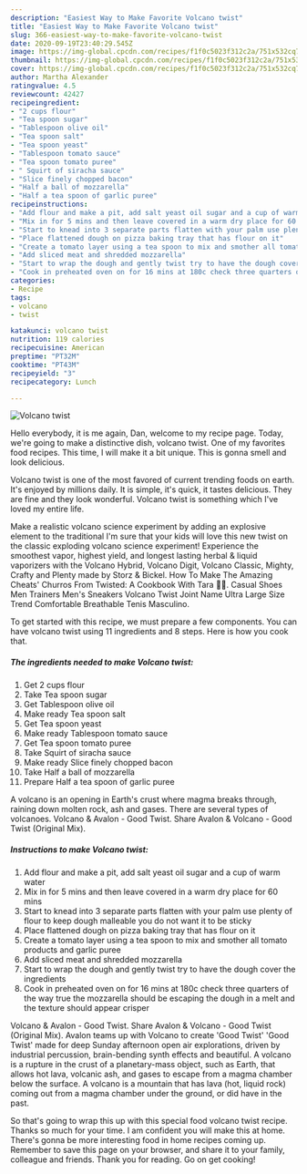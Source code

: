 ```yaml
---
description: "Easiest Way to Make Favorite Volcano twist"
title: "Easiest Way to Make Favorite Volcano twist"
slug: 366-easiest-way-to-make-favorite-volcano-twist
date: 2020-09-19T23:40:29.545Z
image: https://img-global.cpcdn.com/recipes/f1f0c5023f312c2a/751x532cq70/volcano-twist-recipe-main-photo.jpg
thumbnail: https://img-global.cpcdn.com/recipes/f1f0c5023f312c2a/751x532cq70/volcano-twist-recipe-main-photo.jpg
cover: https://img-global.cpcdn.com/recipes/f1f0c5023f312c2a/751x532cq70/volcano-twist-recipe-main-photo.jpg
author: Martha Alexander
ratingvalue: 4.5
reviewcount: 42427
recipeingredient:
- "2 cups flour"
- "Tea spoon sugar"
- "Tablespoon olive oil"
- "Tea spoon salt"
- "Tea spoon yeast"
- "Tablespoon tomato sauce"
- "Tea spoon tomato puree"
- " Squirt of siracha sauce"
- "Slice finely chopped bacon"
- "Half a ball of mozzarella"
- "Half a tea spoon of garlic puree"
recipeinstructions:
- "Add flour and make a pit, add salt yeast oil sugar and a cup of warm water"
- "Mix in for 5 mins and then leave covered in a warm dry place for 60 mins"
- "Start to knead into 3 separate parts flatten with your palm use plenty of flour to keep dough malleable you do not want it to be sticky"
- "Place flattened dough on pizza baking tray that has flour on it"
- "Create a tomato layer using a tea spoon to mix and smother all tomato products and garlic puree"
- "Add sliced meat and shredded mozzarella"
- "Start to wrap the dough and gently twist try to have the dough cover the ingredients"
- "Cook in preheated oven on for 16 mins at 180c check three quarters of the way true the mozzarella should be escaping the dough in a melt and the texture should appear crisper"
categories:
- Recipe
tags:
- volcano
- twist

katakunci: volcano twist 
nutrition: 119 calories
recipecuisine: American
preptime: "PT32M"
cooktime: "PT43M"
recipeyield: "3"
recipecategory: Lunch

---
```



![Volcano twist](https://img-global.cpcdn.com/recipes/f1f0c5023f312c2a/751x532cq70/volcano-twist-recipe-main-photo.jpg)

Hello everybody, it is me again, Dan, welcome to my recipe page. Today, we're going to make a distinctive dish, volcano twist. One of my favorites food recipes. This time, I will make it a bit unique. This is gonna smell and look delicious.

Volcano twist is one of the most favored of current trending foods on earth. It's enjoyed by millions daily. It is simple, it's quick, it tastes delicious. They are fine and they look wonderful. Volcano twist is something which I've loved my entire life.

Make a realistic volcano science experiment by adding an explosive element to the traditional I&#39;m sure that your kids will love this new twist on the classic exploding volcano science experiment! Experience the smoothest vapor, highest yield, and longest lasting herbal &amp; liquid vaporizers with the Volcano Hybrid, Volcano Digit, Volcano Classic, Mighty, Crafty and Plenty made by Storz &amp; Bickel. How To Make The Amazing Cheats&#39; Churros From Twisted: A Cookbook With Tara 🍫💥. Casual Shoes Men Trainers Men&#39;s Sneakers Volcano Twist Joint Name Ultra Large Size Trend Comfortable Breathable Tenis Masculino.


To get started with this recipe, we must prepare a few components. You can have volcano twist using 11 ingredients and 8 steps. Here is how you cook that.

<!--inarticleads1-->

##### The ingredients needed to make Volcano twist:

1. Get 2 cups flour
1. Take Tea spoon sugar
1. Get Tablespoon olive oil
1. Make ready Tea spoon salt
1. Get Tea spoon yeast
1. Make ready Tablespoon tomato sauce
1. Get Tea spoon tomato puree
1. Take  Squirt of siracha sauce
1. Make ready Slice finely chopped bacon
1. Take Half a ball of mozzarella
1. Prepare Half a tea spoon of garlic puree


A volcano is an opening in Earth&#39;s crust where magma breaks through, raining down molten rock, ash and gases. There are several types of volcanoes. Volcano &amp; Avalon - Good Twist. Share Avalon &amp; Volcano - Good Twist (Original Mix). 

<!--inarticleads2-->

##### Instructions to make Volcano twist:

1. Add flour and make a pit, add salt yeast oil sugar and a cup of warm water
1. Mix in for 5 mins and then leave covered in a warm dry place for 60 mins
1. Start to knead into 3 separate parts flatten with your palm use plenty of flour to keep dough malleable you do not want it to be sticky
1. Place flattened dough on pizza baking tray that has flour on it
1. Create a tomato layer using a tea spoon to mix and smother all tomato products and garlic puree
1. Add sliced meat and shredded mozzarella
1. Start to wrap the dough and gently twist try to have the dough cover the ingredients
1. Cook in preheated oven on for 16 mins at 180c check three quarters of the way true the mozzarella should be escaping the dough in a melt and the texture should appear crisper


Volcano &amp; Avalon - Good Twist. Share Avalon &amp; Volcano - Good Twist (Original Mix). Avalon teams up with Volcano to create &#39;Good Twist&#39; &#39;Good Twist&#39; made for deep Sunday afternoon open air explorations, driven by industrial percussion, brain-bending synth effects and beautiful. A volcano is a rupture in the crust of a planetary-mass object, such as Earth, that allows hot lava, volcanic ash, and gases to escape from a magma chamber below the surface. A volcano is a mountain that has lava (hot, liquid rock) coming out from a magma chamber under the ground, or did have in the past. 

So that's going to wrap this up with this special food volcano twist recipe. Thanks so much for your time. I am confident you will make this at home. There's gonna be more interesting food in home recipes coming up. Remember to save this page on your browser, and share it to your family, colleague and friends. Thank you for reading. Go on get cooking!
